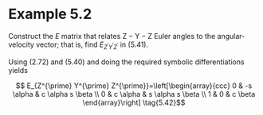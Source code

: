 &emsp;
# Example 5.2


Construct the $E$ matrix that relates $\mathrm{Z}-\mathrm{Y}-\mathrm{Z}$ Euler angles to the angular-velocity vector; that is, find $E_{Z^{\prime} Y^{\prime} Z^{\prime}}$ in $(5.41)$.

Using $(2.72)$ and $(5.40)$ and doing the required symbolic differentiations yields

$$
E_{Z^{\prime} Y^{\prime} Z^{\prime}}=\left[\begin{array}{ccc}
0 & -s \alpha & c \alpha s \beta \\
0 & c \alpha & s \alpha s \beta \\
1 & 0 & c \beta
\end{array}\right] \tag{5.42}$$



